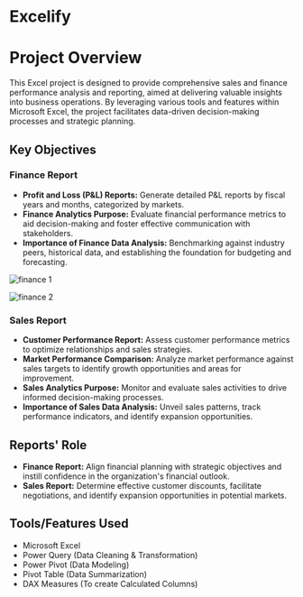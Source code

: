 # Excelify
# Project Overview

This Excel project is designed to provide comprehensive sales and finance performance analysis and reporting, aimed at delivering valuable insights into business operations. By leveraging various tools and features within Microsoft Excel, the project facilitates data-driven decision-making processes and strategic planning.


## Key Objectives

### Finance Report
- **Profit and Loss (P&L) Reports:** Generate detailed P&L reports by fiscal years and months, categorized by markets.
- **Finance Analytics Purpose:** Evaluate financial performance metrics to aid decision-making and foster effective communication with stakeholders.
- **Importance of Finance Data Analysis:** Benchmarking against industry peers, historical data, and establishing the foundation for budgeting and forecasting.
  
![finance 1](https://github.com/samjam29/Excelify/blob/main/finance/1.pngraw=true)

![finance 2](https://github.com/samjam29/Excelify/blob/main/finance/2.pngraw=true)


### Sales Report

- **Customer Performance Report:** Assess customer performance metrics to optimize relationships and sales strategies.
- **Market Performance Comparison:** Analyze market performance against sales targets to identify growth opportunities and areas for improvement.
- **Sales Analytics Purpose:** Monitor and evaluate sales activities to drive informed decision-making processes.
- **Importance of Sales Data Analysis:** Unveil sales patterns, track performance indicators, and identify expansion opportunities.

## Reports' Role
- **Finance Report:** Align financial planning with strategic objectives and instill confidence in the organization's financial outlook.
- **Sales Report:** Determine effective customer discounts, facilitate negotiations, and identify expansion opportunities in potential markets.

## Tools/Features Used
- Microsoft Excel
- Power Query (Data Cleaning & Transformation)
- Power Pivot (Data Modeling)
- Pivot Table (Data Summarization)
- DAX Measures (To create Calculated Columns)
